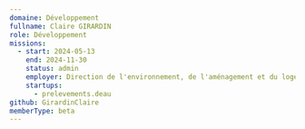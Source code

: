 ```yaml
---
domaine: Développement
fullname: Claire GIRARDIN
role: Développement
missions:
  - start: 2024-05-13
    end: 2024-11-30
    status: admin
    employer: Direction de l'environnement, de l'aménagement et du logement de La Réunion
    startups:
      - prelevements.deau
github: GirardinClaire
memberType: beta
---
```

